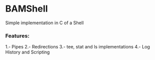 # BAMShell
Simple implementation in C of a Shell
### Features:
1.- Pipes
2.- Redirections
3.- tee, stat and ls implementations
4.- Log History and Scripting
